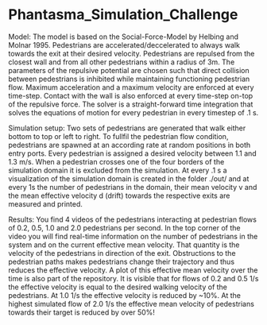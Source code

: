 # Phantasma_Simulation_Challenge

Model:
The model is based on the Social-Force-Model by Helbing and Molnar 1995. Pedestrians are accelerated/deccelerated to always walk towards the exit at their desired velocity. Pedestrians are repulsed from the closest wall and from all other pedestrians within a radius of 3m. The parameters of the repulsive potential are chosen such that direct collision between pedestrians is inhibited while maintaining functioning pedestrian flow. Maximum acceleration and a maximum velocity are enforced at every time-step. Contact with the wall is also enforced at every time-step on-top of the repulsive force. The solver is a straight-forward time integration that solves the equations of motion for every pedestrian in every timestep of .1 s. 

Simulation setup:
Two sets of pedestrians are generated that walk either bottom to top or left to right. To fullfil the pedestrian flow condition, pedestrians are spawned at an according rate at random positions in both entry ports. Every pedestrian is assigned a desired velocity between 1.1 and 1.3 m/s. When a pedestrian crosses one of the four borders of the simulation domain it is excluded from the simulation. At every .1 s a visualization of the simulation domain is created in the folder ./out/ and at every 1s the number of pedestrians in the domain, their mean velocity v and the mean effective velocity d (drift) towards the respective exits are measured and printed.
 
Results:
You find 4 videos of the pedestrians interacting at pedestrian flows of 0.2, 0.5, 1.0 and 2.0 pedestrians per second. In the top corner of the video you will find real-time information on the number of pedestrians in the system and on the current effective mean velocity. That quantity is the velocity of the pedestrians in direction of the exit. Obstructions to the pedestrian paths makes pedestrians change their trajectory and thus reduces the effective velocity. A plot of this effective mean velocity over the time is also part of the repository. It is visible that for flows of 0.2 and 0.5 1/s the effective velocity is equal to the desired walking velocity of the pedestrians. At 1.0 1/s the effective velocity is reduced by ~10%. At the highest simulated flow of 2.0 1/s the effective mean velocity of pedestrians towards their target is reduced by over 50%!
